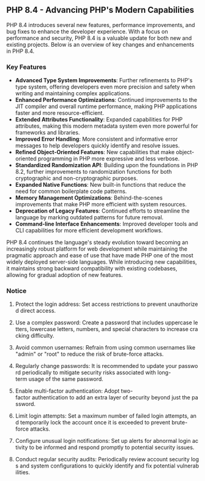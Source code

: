 ## PHP 8.4 - Advancing PHP's Modern Capabilities

PHP 8.4 introduces several new features, performance improvements, and bug fixes to enhance the developer experience. With a focus on performance and security, PHP 8.4 is a valuable update for both new and existing projects. Below is an overview of key changes and enhancements in PHP 8.4.


### Key Features

- **Advanced Type System Improvements**: Further refinements to PHP's type system, offering developers even more precision and safety when writing and maintaining complex applications.
- **Enhanced Performance Optimizations**: Continued improvements to the JIT compiler and overall runtime performance, making PHP applications faster and more resource-efficient.
- **Extended Attributes Functionality**: Expanded capabilities for PHP attributes, making this modern metadata system even more powerful for frameworks and libraries.
- **Improved Error Handling**: More consistent and informative error messages to help developers quickly identify and resolve issues.
- **Refined Object-Oriented Features**: New capabilities that make object-oriented programming in PHP more expressive and less verbose.
- **Standardized Randomization API**: Building upon the foundations in PHP 8.2, further improvements to randomization functions for both cryptographic and non-cryptographic purposes.
- **Expanded Native Functions**: New built-in functions that reduce the need for common boilerplate code patterns.
- **Memory Management Optimizations**: Behind-the-scenes improvements that make PHP more efficient with system resources.
- **Deprecation of Legacy Features**: Continued efforts to streamline the language by marking outdated patterns for future removal.
- **Command-line Interface Enhancements**: Improved developer tools and CLI capabilities for more efficient development workflows.

PHP 8.4 continues the language's steady evolution toward becoming an increasingly robust platform for web development while maintaining the pragmatic approach and ease of use that have made PHP one of the most widely deployed server-side languages. While introducing new capabilities, it maintains strong backward compatibility with existing codebases, allowing for gradual adoption of new features.

### Notice

1.  Protect the login address: Set access restrictions to prevent unauthorized direct access.
    
2.  Use a complex password: Create a password that includes uppercase letters, lowercase letters, numbers, and special characters to increase cracking difficulty.
    
3.  Avoid common usernames: Refrain from using common usernames like "admin" or "root" to reduce the risk of brute-force attacks.
    
4.  Regularly change passwords: It is recommended to update your password periodically to mitigate security risks associated with long-term usage of the same password.
    
5.  Enable multi-factor authentication: Adopt two-factor authentication to add an extra layer of security beyond just the password.
    
6.  Limit login attempts: Set a maximum number of failed login attempts, and temporarily lock the account once it is exceeded to prevent brute-force attacks.
    
7.  Configure unusual login notifications: Set up alerts for abnormal login activity to be informed and respond promptly to potential security issues.
    
8.  Conduct regular security audits: Periodically review account security logs and system configurations to quickly identify and fix potential vulnerabilities.
        